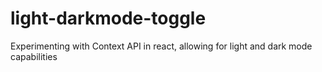 # light-darkmode-toggle
Experimenting with Context API in react, allowing for light and dark mode capabilities
